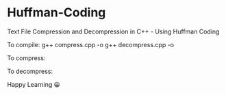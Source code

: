 # Huffman-Coding
Text File Compression and Decompression in C++ - Using Huffman Coding

To compile:
  g++ compress.cpp -o <executable file name for compress.cpp>
  g++ decompress.cpp -o <executable file name for decompress.cpp>

To compress:
   <name of compress.cpp executable file> <text file to compress>

To decompress:
    <name of decompress.cpp execuable file> <binary file to decompress>

Happy Learning 😀
